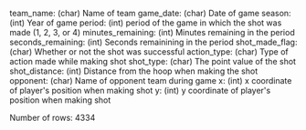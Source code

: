 team_name: (char) Name of team 
game_date: (char) Date of game
season: (int) Year of game
period: (int) period of the game in which the shot was made (1, 2, 3, or 4)
minutes_remaining: (int) Minutes remaining in the period
seconds_remaining: (int) Seconds remainining in the period
shot_made_flag: (char) Whether or not the shot was successful
action_type: (char) Type of action made while making shot
shot_type: (char) The point value of the shot
shot_distance: (int) Distance from the hoop when making the shot
opponent: (char) Name of opponent team during game
x: (int) x coordinate of player's position when making shot 
y: (int) y coordinate of player's position when making shot

Number of rows: 4334
